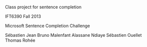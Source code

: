 Class project for sentence completion

IFT6390 Fall 2013

Microsoft Sentence Completion Challenge

Sébastien Jean
Bruno Malenfant
Alassane Ndiaye
Sébastien Ouellet
Thomas Rohée
